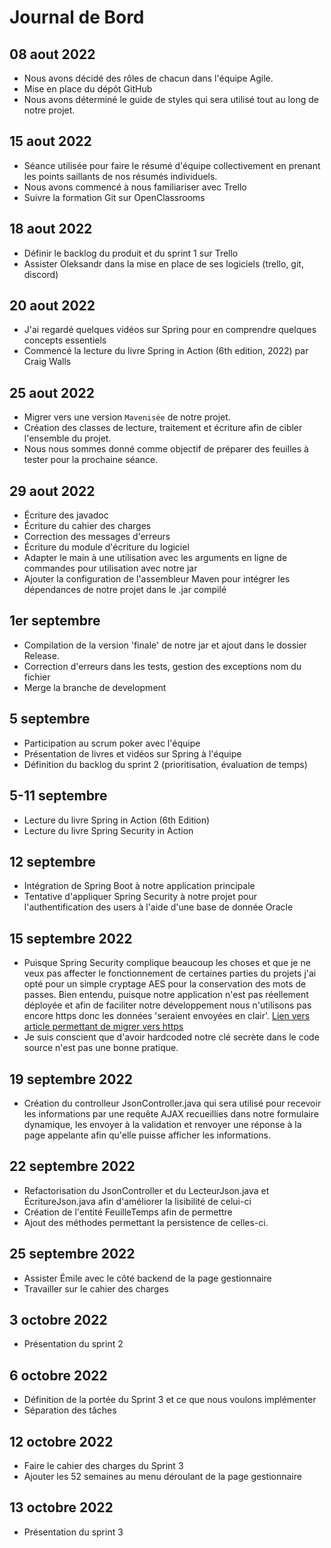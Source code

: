 # Journal de Bord

## 08 aout 2022
* Nous avons décidé des rôles de chacun dans l'équipe Agile.
* Mise en place du dépôt GitHub 
* Nous avons déterminé le guide de styles qui sera utilisé tout au long de notre projet.

## 15 aout 2022
* Séance utilisée pour faire le résumé d'équipe collectivement en prenant les points saillants de nos résumés
  individuels.
* Nous avons commencé à nous familiariser avec Trello
* Suivre la formation Git sur OpenClassrooms

## 18 aout 2022
* Définir le backlog du produit et du sprint 1 sur Trello
* Assister Oleksandr dans la mise en place de ses logiciels (trello, git, discord)

## 20 aout 2022
* J'ai regardé quelques vidéos sur Spring pour en comprendre quelques concepts essentiels
* Commencé la lecture du livre Spring in Action (6th edition, 2022) par Craig Walls

## 25 aout 2022
* Migrer vers une version `Mavenisée` de notre projet.
* Création des classes de lecture, traitement et écriture afin de cibler l'ensemble du projet.
* Nous nous sommes donné comme objectif de préparer des feuilles à tester pour la prochaine séance.

## 29 aout 2022
* Écriture des javadoc
* Écriture du cahier des charges
* Correction des messages d'erreurs
* Écriture du module d'écriture du logiciel
* Adapter le main à une utilisation avec les arguments en ligne de commandes pour utilisation avec notre jar
* Ajouter la configuration de l'assembleur Maven pour intégrer les dépendances de notre projet dans le .jar compilé

## 1er septembre
* Compilation de la version 'finale' de notre jar et ajout dans le dossier Release.
* Correction d'erreurs dans les tests, gestion des exceptions nom du fichier
* Merge la branche de development

## 5 septembre
* Participation au scrum poker avec l'équipe
* Présentation de livres et vidéos sur Spring à l'équipe
* Définition du backlog du sprint 2 (prioritisation, évaluation de temps)

## 5-11 septembre
* Lecture du livre Spring in Action (6th Edition)
* Lecture du livre Spring Security in Action

## 12 septembre
* Intégration de Spring Boot à notre application principale
* Tentative d'appliquer Spring Security à notre projet pour l'authentification des users à l'aide d'une base de donnée 
  Oracle
## 15 septembre 2022
* Puisque Spring Security complique beaucoup les choses et que je ne veux pas affecter le fonctionnement de  certaines 
parties du projets j'ai opté pour un simple cryptage AES pour la conservation des mots de passes. Bien entendu, puisque notre
application n'est pas réellement déployée et afin de faciliter notre développement nous n'utilisons pas encore https donc les données 
'seraient envoyées en clair'. [Lien vers article permettant de migrer vers https](https://mkyong.com/spring-boot/spring-boot-ssl-https-examples/)
* Je suis conscient que d'avoir hardcoded notre clé secrète dans le code source n'est pas une bonne pratique.

## 19 septembre 2022
* Création du controlleur JsonController.java qui sera utilisé pour recevoir les informations par une requête AJAX recueillies dans notre formulaire dynamique, 
les envoyer à la validation et renvoyer une réponse à la page appelante afin qu'elle puisse afficher les informations.

## 22 septembre 2022
* Refactorisation du JsonController et du LecteurJson.java et ÉcritureJson.java afin d'améliorer la lisibilité de celui-ci
* Création de l'entité FeuilleTemps afin de permettre 
* Ajout des méthodes permettant la persistence de celles-ci.

## 25 septembre 2022
* Assister Émile avec le côté backend de la page gestionnaire
* Travailler sur le cahier des charges

## 3 octobre 2022
* Présentation du sprint 2


## 6 octobre 2022
* Définition de la portée du Sprint 3 et ce que nous voulons implémenter
* Séparation des tâches

## 12 octobre 2022
* Faire le cahier des charges du Sprint 3
* Ajouter les 52 semaines au menu déroulant de la page gestionnaire
## 13 octobre 2022
* Présentation du sprint 3
